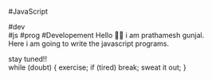 #JavaScript

#dev   
#js 
#prog
#Developement
Hello 🙋‍♂️ i am prathamesh gunjal. 
<br>
Here i am going to write the javascript programs.
<br>


stay tuned!!
<br> 
while (doubt)
{
exercise;
if (tired) break; 
sweat it out;
}

 
 
